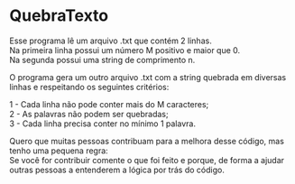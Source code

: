 # QuebraTexto
Esse programa lê um arquivo .txt que contém 2 linhas.  
Na primeira linha possui um número M positivo e maior que 0.  
Na segunda possui uma string de comprimento n. 

O programa gera um outro arquivo .txt com a string quebrada em diversas linhas e respeitando os seguintes critérios:   

1 - Cada linha não pode conter mais do M caracteres;  
2 - As palavras não podem ser quebradas;  
3 - Cada linha precisa conter no mínimo 1 palavra.

Quero que muitas pessoas contribuam para a melhora desse código, mas tenho uma pequena regra:  
Se você for contribuir comente o que foi feito e porque, de forma a ajudar outras pessoas a entenderem a lógica por trás do código.
